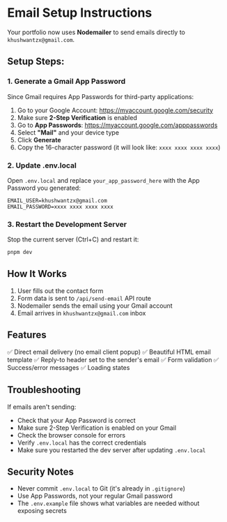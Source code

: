 # Email Setup Instructions

Your portfolio now uses **Nodemailer** to send emails directly to `khushwantzx@gmail.com`.

## Setup Steps:

### 1. Generate a Gmail App Password

Since Gmail requires App Passwords for third-party applications:

1. Go to your Google Account: https://myaccount.google.com/security
2. Make sure **2-Step Verification** is enabled
3. Go to **App Passwords**: https://myaccount.google.com/apppasswords
4. Select **"Mail"** and your device type
5. Click **Generate**
6. Copy the 16-character password (it will look like: `xxxx xxxx xxxx xxxx`)

### 2. Update .env.local

Open `.env.local` and replace `your_app_password_here` with the App Password you generated:

```env
EMAIL_USER=khushwantzx@gmail.com
EMAIL_PASSWORD=xxxx xxxx xxxx xxxx
```

### 3. Restart the Development Server

Stop the current server (Ctrl+C) and restart it:

```bash
pnpm dev
```

## How It Works

1. User fills out the contact form
2. Form data is sent to `/api/send-email` API route
3. Nodemailer sends the email using your Gmail account
4. Email arrives in `khushwantzx@gmail.com` inbox

## Features

✅ Direct email delivery (no email client popup)
✅ Beautiful HTML email template
✅ Reply-to header set to the sender's email
✅ Form validation
✅ Success/error messages
✅ Loading states

## Troubleshooting

If emails aren't sending:
- Check that your App Password is correct
- Make sure 2-Step Verification is enabled on your Gmail
- Check the browser console for errors
- Verify `.env.local` has the correct credentials
- Make sure you restarted the dev server after updating `.env.local`

## Security Notes

- Never commit `.env.local` to Git (it's already in `.gitignore`)
- Use App Passwords, not your regular Gmail password
- The `.env.example` file shows what variables are needed without exposing secrets
